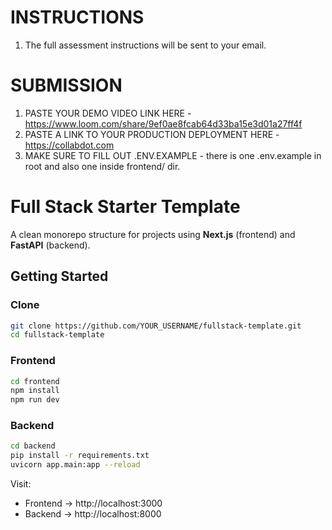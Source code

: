 # INSTRUCTIONS
1. The full assessment instructions will be sent to your email.

# SUBMISSION

1. PASTE YOUR DEMO VIDEO LINK HERE - https://www.loom.com/share/9ef0ae8fcab64d33ba15e3d01a27ff4f
2. PASTE A LINK TO YOUR PRODUCTION DEPLOYMENT HERE - https://collabdot.com
3. MAKE SURE TO FILL OUT .ENV.EXAMPLE - there is one .env.example in root and also one inside frontend/ dir.

# Full Stack Starter Template

A clean monorepo structure for projects using **Next.js** (frontend) and **FastAPI** (backend).

## Getting Started

### Clone
```bash
git clone https://github.com/YOUR_USERNAME/fullstack-template.git
cd fullstack-template
```

### Frontend
```bash
cd frontend
npm install
npm run dev
```

### Backend
```bash
cd backend
pip install -r requirements.txt
uvicorn app.main:app --reload
```

Visit:
- Frontend → http://localhost:3000  
- Backend → http://localhost:8000
